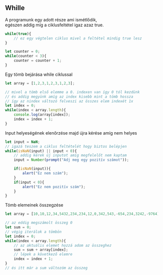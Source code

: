 ## Whille
A programunk egy adott része ami ismétlődik,  
egészen addig míg a ciklusfeltétel igaz azaz true.
```js
while(true){
    // ez egy végtelen ciklus mivel a feltétel mindig true lesz
}

let counter = 0;
while(counter < 3){
    counter = counter + 1;
}
```
Egy tömb bejárása while ciklussal
```js
let array = [1,2,3,1,2,3,1,2,3];

// mivel a tömb első elemme a 0. indexen van így 0 tól kezdünk
// és addig megyünk amíg az index kisebb mint a tömb hossza
// így az nindex változó felveszi az összes elem indexét 1x
let index = 0;
while(index < array.length){
    console.log(array[index]);
    index = index + 1;
}
```
Input helyeségének elenőrzése majd újra kérése amíg nem helyes
```js
let input = NaN;
// igazá teszem a ciklus feltételét hogy biztos belépjen
while(isNaN(input) || input < 0){
    // addig kérek új inputot amíg megfelelőt nem kaptam
    input = Number(prompt("Adj meg egy pozitív számot"));

    if(isNaN(input)){
        alert("Ez nem szám");
    }
    if(input < 0){
        alert("Ez nem pozitív szám");
    }
}
```
Tömb elemeinek összegzése
```js
let array = [10,10,12,34,5432,234,234,12,0,342,543,-654,234,3242,-9764];

// az eddig megszámolt összeg 0
let sum = 0;
// végig iterálok a tömbön
let index = 0;
while(index < array.length){
    // az aktuális elemet hozzá adom az összeghez
    sum = sum + array[index];
    // lépek a következő elemre
    index = index + 1;
}
// és itt már a sum változóm az összeg
```
